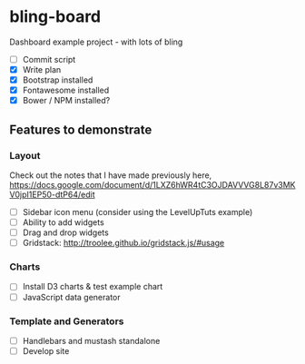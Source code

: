 # bling-board
Dashboard example project - with lots of bling

- [ ] Commit script
- [X] Write plan
- [X] Bootstrap installed
- [X] Fontawesome installed
- [X] Bower / NPM installed?

## Features to demonstrate

### Layout

Check out the notes that I have made previously here, https://docs.google.com/document/d/1LXZ6hWR4tC3OJDAVVVG8L87v3MKV0jpI1EP50-dtP64/edit

- [ ] Sidebar icon menu (consider using the LevelUpTuts example)
- [ ] Ability to add widgets
- [ ] Drag and drop widgets
- [ ] Gridstack: http://troolee.github.io/gridstack.js/#usage 

### Charts
- [ ] Install D3 charts & test example chart
- [ ] JavaScript data generator

### Template and Generators
- [ ] Handlebars and mustash standalone
- [ ] Develop site
